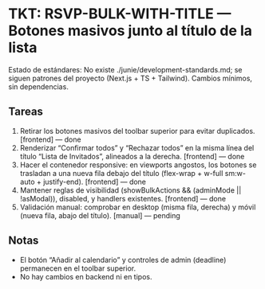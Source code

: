 # TKT: RSVP-BULK-WITH-TITLE — Botones masivos junto al título de la lista

Estado de estándares: No existe ./junie/development-standards.md; se siguen patrones del proyecto (Next.js + TS + Tailwind). Cambios mínimos, sin dependencias.

## Tareas
1. Retirar los botones masivos del toolbar superior para evitar duplicados. [frontend] — done
2. Renderizar “Confirmar todos” y “Rechazar todos” en la misma línea del título “Lista de Invitados”, alineados a la derecha. [frontend] — done
3. Hacer el contenedor responsive: en viewports angostos, los botones se trasladan a una nueva fila debajo del título (flex-wrap + w-full sm:w-auto + justify-end). [frontend] — done
4. Mantener reglas de visibilidad (showBulkActions && (adminMode || !asModal)), disabled, y handlers existentes. [frontend] — done
5. Validación manual: comprobar en desktop (misma fila, derecha) y móvil (nueva fila, abajo del título). [manual] — pending

## Notas
- El botón “Añadir al calendario” y controles de admin (deadline) permanecen en el toolbar superior.
- No hay cambios en backend ni en tipos.
